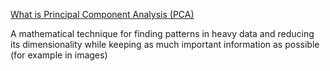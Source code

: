<ins> What is Principal Component Analysis (PCA) </ins>

A mathematical technique for finding patterns in heavy data and reducing its dimensionality while keeping as much important information as possible (for example in images)
